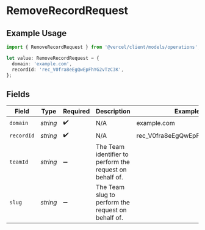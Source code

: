 # RemoveRecordRequest

## Example Usage

```typescript
import { RemoveRecordRequest } from '@vercel/client/models/operations';

let value: RemoveRecordRequest = {
  domain: 'example.com',
  recordId: 'rec_V0fra8eEgQwEpFhYG2vTzC3K',
};
```

## Fields

| Field      | Type     | Required           | Description                                              | Example                      |
| ---------- | -------- | ------------------ | -------------------------------------------------------- | ---------------------------- |
| `domain`   | _string_ | :heavy_check_mark: | N/A                                                      | example.com                  |
| `recordId` | _string_ | :heavy_check_mark: | N/A                                                      | rec_V0fra8eEgQwEpFhYG2vTzC3K |
| `teamId`   | _string_ | :heavy_minus_sign: | The Team identifier to perform the request on behalf of. |                              |
| `slug`     | _string_ | :heavy_minus_sign: | The Team slug to perform the request on behalf of.       |                              |
